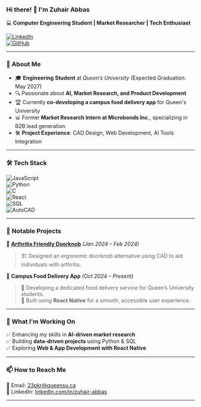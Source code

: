 ### Hi there! 👋 I'm Zuhair Abbas  
💻 **Computer Engineering Student | Market Researcher | Tech Enthusiast**  

[![LinkedIn](https://img.shields.io/badge/LinkedIn-0A66C2?style=for-the-badge&logo=linkedin&logoColor=white)](https://www.linkedin.com/in/zuhair-abbas-)  
[![GitHub](https://img.shields.io/badge/GitHub-181717?style=for-the-badge&logo=github&logoColor=white)](https://github.com/zuhairabbas1)  

---

### 📌 About Me  
- 🎓 **Engineering Student** at *Queen’s University* (Expected Graduation: May 2027)  
- 🔍 Passionate about **AI, Market Research, and Product Development**  
- 🏆 Currently **co-developing a campus food delivery app** for Queen's University  
- 📊 Former **Market Research Intern at Microbonds Inc.**, specializing in B2B lead generation  
- 🛠 **Project Experience**: CAD Design, Web Development, AI Tools Integration  

---

### 🛠 Tech Stack  
![JavaScript](https://img.shields.io/badge/JavaScript-F7DF1E?style=for-the-badge&logo=javascript&logoColor=black)  
![Python](https://img.shields.io/badge/Python-3776AB?style=for-the-badge&logo=python&logoColor=white)  
![C](https://img.shields.io/badge/C-00599C?style=for-the-badge&logo=c&logoColor=white)  
![React](https://img.shields.io/badge/React_Native-20232A?style=for-the-badge&logo=react&logoColor=61DAFB)  
![SQL](https://img.shields.io/badge/SQL-4479A1?style=for-the-badge&logo=mysql&logoColor=white)  
![AutoCAD](https://img.shields.io/badge/AutoCAD-0696D7?style=for-the-badge&logo=autodesk&logoColor=white)  

---

### 🚀 Notable Projects  
🔹 **[Arthritis Friendly Doorknob](https://github.com/zuhairabbas1/ArthritisDoorknob)** *(Jan 2024 – Feb 2024)*  
> 🏗 Designed an ergonomic doorknob alternative using CAD to aid individuals with arthritis.  

🔹 **Campus Food Delivery App** *(Oct 2024 – Present)*  
> 🍔 Developing a dedicated food delivery service for Queen’s University students.  
> 📱 Built using **React Native** for a smooth, accessible user experience.  

---

### 🎯 What I'm Working On  
✅ Enhancing my skills in **AI-driven market research**  
✅ Building **data-driven projects** using Python & SQL  
✅ Exploring **Web & App Development with React Native**  

---

### 📫 How to Reach Me  
📧 Email: 23pkr@queensu.ca  
💼 LinkedIn: [linkedin.com/in/zuhair-abbas](https://www.linkedin.com/in/zuhair-abbas-)  

---
